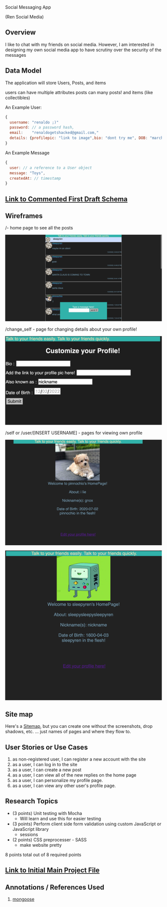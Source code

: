 
Social Messaging App

(Ren Social Media)


## Overview

I like to chat with my friends on social media. However, I am interested  in designing my own social media app to have scrutiny over the security of the messages

## Data Model


The application will store Users, Posts, and items

users can have multiple attributes
posts can many posts!
and items (like collectibles)



An Example User:

```javascript
{
  username: "renaldo ;)"
  password: // a password hash,
  email:    "renaldogetshacked@gmail.com,"
  details: {profilepic: "link to image",bio: "dont try me", DOB: "march 1", nickname: "brad"  }
}
```

An Example Message

```javascript
{
  user: // a reference to a User object
  message: "Toys",
  createdAt: // timestamp
}
```


## [Link to Commented First Draft Schema](db.mjs) 

## Wireframes



/- home page to see all the posts

![list create](documentation/home.png)

/change_self - page for changing details about your own profile!

![list](documentation/changeselfpage.png)

/self or /user/[INSERT USERNAME] - pages for viewing own profile

![list](documentation/fakegnox.png)

![list](documentation/sleepybmo.png)

## Site map


Here's a [Sitemap](documentation/sitemap.png), but you can create one without the screenshots, drop shadows, etc. ... just names of pages and where they flow to.

## User Stories or Use Cases


1. as non-registered user, I can register a new account with the site
2. as a user, I can log in to the site
3. as a user, I can create a new post
4. as a user, I can view all of the new replies on the home page
5. as a user, I can personalize my profile page.
6. as a user, I can view any other user's profile page.

## Research Topics



* (3 points) Unit testing with Mocha
    * Will learn and use this for easier testing
* (3 points) Perform client side form validation using custom JavaScript or JavaScript library
    * sessions
* (2 points) CSS preprocesser - SASS
    * make website pretty 

8 points total out of 8 required points 


## [Link to Initial Main Project File](app.mjs) 



## Annotations / References Used


1. [mongoose](https://stackoverflow.com/questions/16998998/mongodb-how-to-define-a-schema)
